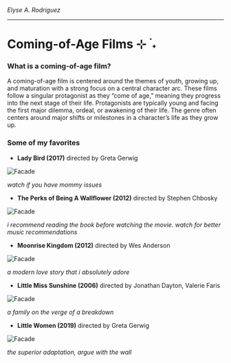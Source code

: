 *Elyse A. Rodriguez*

____________________________________________

# Coming-of-Age Films ⊹ ࣪ ˖
### What is a coming-of-age film?
A coming-of-age film is centered around the themes of youth, growing up, and maturation with a strong focus on a central character arc. These films follow a singular protagonist as they “come of age,” meaning they progress into the next stage of their life. Protagonists are typically young and facing the first major dilemma, ordeal, or awakening of their life. The genre often centers around major shifts or milestones in a character’s life as they grow up. 
### Some of my favorites
- **Lady Bird (2017)** directed by Greta Gerwig

![Facade](https://i.pinimg.com/originals/06/6f/1d/066f1d127eb9f995d14de0cd15442d26.png)

*watch if you have mommy issues*

- **The Perks of Being A Wallflower (2012)** directed by Stephen Chbosky

![Facade](https://i.pinimg.com/originals/64/c9/c4/64c9c43657f40b74f7eb40b10bfe6efe.jpg)

*i recommend reading the book before watching the movie. watch for better music recommendations*

- **Moonrise Kingdom (2012)** directed by Wes Anderson

![Facade](https://i.pinimg.com/originals/50/16/da/5016dad0b4f6f364c9512f1fc4012513.png)

*a modern love story that i absolutely adore*

- **Little Miss Sunshine (2006)** directed by Jonathan Dayton, Valerie Faris

![Facade](https://i.pinimg.com/originals/69/8b/50/698b50f77946629875cd6bc7e7569fd3.png)

*a family on the verge of a breakdown*

- **Little Women (2019)** directed by Greta Gerwig

![Facade](https://i.pinimg.com/originals/b5/c5/ba/b5c5baf3bab54467c469225e87ad254f.png)

*the superior adaptation, argue with the wall*
